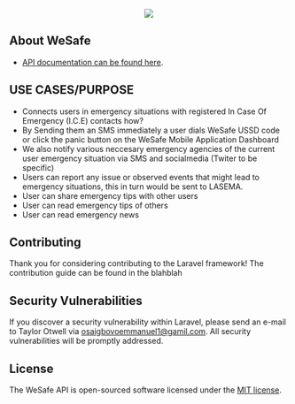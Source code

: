 <p align="center"><img src="https://laravel.com/assets/img/components/logo-laravel."></p>

## About WeSafe


- [API documentation can be found here](https://documenter.getpostman.com/view/4871909/SVYwJGAk).


## USE CASES/PURPOSE

* Connects users in emergency situations with registered In Case Of Emergency (I.C.E) contacts how?
* By Sending them an SMS immediately a user dials WeSafe USSD code or click the panic button on the WeSafe Mobile Application Dashboard
* We also notify various neccesary emergency agencies of the current user emergency situation via SMS and socialmedia (Twiter to be specific)
* Users can report any issue or observed events that might lead to emergency situations, this in turn would be sent to LASEMA.
* User can share emergency tips with other users
* User can read emergency tips of others
* User can read emergency news

## Contributing

Thank you for considering contributing to the Laravel framework! The contribution guide can be found in the blahblah

## Security Vulnerabilities

If you discover a security vulnerability within Laravel, please send an e-mail to Taylor Otwell via [osaigbovoemmanuel1@gamil.com](mailto:osaigbovoemmanuel1@gmail.com). All security vulnerabilities will be promptly addressed.

## License

The WeSafe API is open-sourced software licensed under the [MIT license](https://opensource.org/licenses/MIT).
